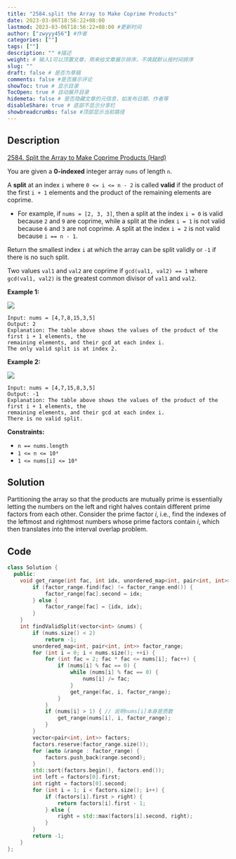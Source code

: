 ```yaml
---
title: "2584.split the Array to Make Coprime Products"
date: 2023-03-06T18:56:22+08:00
lastmod: 2023-03-06T18:56:22+08:00 #更新时间
author: ["zwyyy456"] #作者
categories: [""]
tags: [""]
description: "" #描述
weight: # 输入1可以顶置文章，用来给文章展示排序，不填就默认按时间排序
slug: ""
draft: false # 是否为草稿
comments: false #是否展示评论
showToc: true # 显示目录
TocOpen: true # 自动展开目录
hidemeta: false # 是否隐藏文章的元信息，如发布日期、作者等
disableShare: true # 底部不显示分享栏
showbreadcrumbs: false #顶部显示当前路径
---
```

## Description
[2584. Split the Array to Make Coprime Products (Hard)](https://leetcode.com/problems/split-the-array-to-make-coprime-products/)

You are given a **0-indexed** integer array `nums` of length `n`.

A **split** at an index `i` where `0 <= i <= n - 2` is called **valid** if the product of the first
`i + 1` elements and the product of the remaining elements are coprime.

- For example, if `nums = [2, 3, 3]`, then a split at the index `i = 0` is valid because `2` and `9`
are coprime, while a split at the index `i = 1` is not valid because `6` and `3` are not coprime. A
split at the index `i = 2` is not valid because `i == n - 1`.

Return the smallest index  `i` at which the array can be split validly or  `-1` if there is no such
split.

Two values `val1` and `val2` are coprime if `gcd(val1, val2) == 1` where `gcd(val1, val2)` is the
greatest common divisor of `val1` and `val2`.

**Example 1:**

![](https://pic-upyun.zwyyy456.tech/smms/2023-12-26-065359.png)

```
Input: nums = [4,7,8,15,3,5]
Output: 2
Explanation: The table above shows the values of the product of the first i + 1 elements, the
remaining elements, and their gcd at each index i.
The only valid split is at index 2.

```

**Example 2:**

![](https://pic-upyun.zwyyy456.tech/smms/2023-12-26-065402.png)

```
Input: nums = [4,7,15,8,3,5]
Output: -1
Explanation: The table above shows the values of the product of the first i + 1 elements, the
remaining elements, and their gcd at each index i.
There is no valid split.

```

**Constraints:**

- `n == nums.length`
- `1 <= n <= 10⁴`
- `1 <= nums[i] <= 10⁶`

## Solution
Partitioning the array so that the products are mutually prime is essentially letting the numbers on the left and right halves contain different prime factors from each other. Consider the prime factor $i$, i.e., find the indexes of the leftmost and rightmost numbers whose prime factors contain $i$, which then translates into the interval overlap problem.

## Code
```cpp
class Solution {
  public:
    void get_range(int fac, int idx, unordered_map<int, pair<int, int>> &factor_range) {
        if (factor_range.find(fac) != factor_range.end()) {
            factor_range[fac].second = idx;
        } else {
            factor_range[fac] = {idx, idx};
        }
    }
    int findValidSplit(vector<int> &nums) {
        if (nums.size() < 2)
            return -1;
        unordered_map<int, pair<int, int>> factor_range;
        for (int i = 0; i < nums.size(); ++i) {
            for (int fac = 2; fac * fac <= nums[i]; fac++) {
                if (nums[i] % fac == 0) {
                    while (nums[i] % fac == 0) {
                        nums[i] /= fac;
                    }
                    get_range(fac, i, factor_range);
                }
            }
            if (nums[i] > 1) { // 说明nums[i]本身是质数
                get_range(nums[i], i, factor_range);
            }
        }
        vector<pair<int, int>> factors;
        factors.reserve(factor_range.size());
        for (auto &range : factor_range) {
            factors.push_back(range.second);
        }
        std::sort(factors.begin(), factors.end());
        int left = factors[0].first;
        int right = factors[0].second;
        for (int i = 1; i < factors.size(); i++) {
            if (factors[i].first > right) {
                return factors[i].first - 1;
            } else {
                right = std::max(factors[i].second, right);
            }
        }
        return -1;
    }
};
```